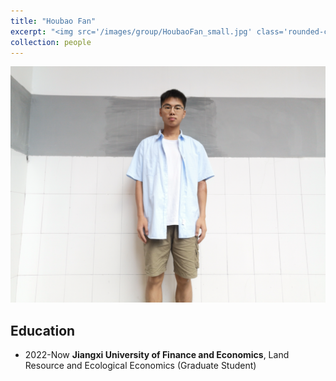 ```yaml
---
title: "Houbao Fan"
excerpt: "<img src='/images/group/HoubaoFan_small.jpg' class='rounded-corners'><br/>Graduate Student (2022)"
collection: people
---
```

<img src='/images/group/HoubaoFan.jpg' class='rounded-corners'>

## Education
* 2022-Now **Jiangxi University of Finance and Economics**, Land Resource and Ecological Economics (Graduate Student)
